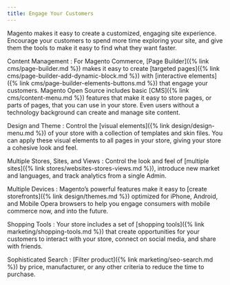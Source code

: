 ```yaml
---
title: Engage Your Customers
---
```


Magento makes it easy to create a customized, engaging site experience. Encourage your customers to spend more time exploring your site, and give them the tools to make it easy to find what they want faster.

Content Management
:  For Magento Commerce, [Page Builder]({% link cms/page-builder.md %}) makes it easy to create [targeted pages]({% link cms/page-builder-add-dynamic-block.md %}) with [interactive elements]({% link cms/page-builder-elements-buttons.md %}) that engage your customers. Magento Open Source includes basic [CMS]({% link cms/content-menu.md %}) features that make it easy to store pages, or parts of pages, that you can use in your store. Even users without a technology background can create and manage site content.

Design and Theme
:  Control the [visual elements]({% link design/design-menu.md %}) of your store with a collection of templates and skin files. You can apply these visual elements to all pages in your store, giving your store a cohesive look and feel.

Multiple Stores, Sites, and Views
:  Control the look and feel of [multiple sites]({% link stores/websites-stores-views.md %}), introduce new market and languages, and track analytics from a single Admin.

Multiple Devices
:  Magento’s powerful features make it easy to [create storefronts]({% link design/themes.md %}) optimized for iPhone, Android, and Mobile Opera browsers to help you engage consumers with mobile commerce now, and into the future.

Shopping Tools
:  Your store includes a set of [shopping tools]({% link marketing/shopping-tools.md %}) that create opportunities for your customers to interact with your store, connect on social media, and share with friends.

Sophisticated Search
:  [Filter product]({% link marketing/seo-search.md %}) by price, manufacturer, or any other criteria to reduce the time to purchase.
